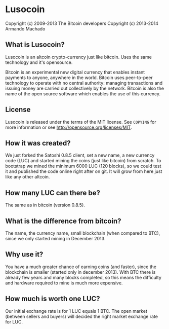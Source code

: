 Lusocoin
================================

Copyright (c) 2009-2013 The Bitcoin developers
Copyright (c) 2013-2014 Armando Machado 

What is Lusocoin?
----------------

Lusocoin is an altcoin crypto-currency just like bitcoin. Uses the same technology 
and it's opensource.

Bitcoin is an experimental new digital currency that enables instant payments to
anyone, anywhere in the world. Bitcoin uses peer-to-peer technology to operate
with no central authority: managing transactions and issuing money are carried
out collectively by the network. Bitcoin is also the name of the open source
software which enables the use of this currency.

License
-------

Lusocoin is released under the terms of the MIT license. See `COPYING` for more
information or see http://opensource.org/licenses/MIT.

How it was created?
-------------------

We just forked the Satoshi 0.8.5 client, set a new name, a new currency code (LUC) 
and started mining the coins (just like bitcoin) from scratch. To bootstrap we 
mined the minimum 6000 LUC (120 blocks), so we could test it and published the code 
online right after on git. It will grow from here just like any other altcoin.

How many LUC can there be?
--------------------------

The same as in bitcoin (version 0.8.5).

What is the difference from bitcoin?
------------------------------------

The name, the currency name, small blockchain (when compared to BTC), since we only 
started mining in December 2013.

Why use it?
-----------

You have a much greater chance of earning coins (and faster), since the blockchain 
is smaller (started only in december 2013). With BTC there is already few years and 
many blocks completed, so this means the difficulty and hardware required to mine 
is much more expensive.

How much is worth one LUC?
--------------------------

Our initial exchange rate is for 1 LUC equals 1 BTC. The open market (between sellers 
and buyers) will decided the right market exchange rate for LUC.


